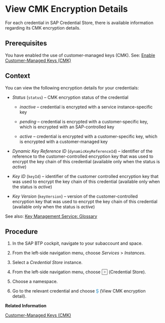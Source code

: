 <!-- loio76205b36113040e48b02427af20ac725 -->

<link rel="stylesheet" type="text/css" href="../css/sap-icons.css"/>

# View CMK Encryption Details

For each credential in SAP Credential Store, there is available information regarding its CMK encryption details.



<a name="loio76205b36113040e48b02427af20ac725__prereq_r3t_dkf_ybc"/>

## Prerequisites

You have enabled the use of customer-managed keys \(CMK\). See: [Enable Customer-Managed Keys \(CMK\)](enable-customer-managed-keys-cmk-f15d2a7.md)



## Context

You can view the following encryption details for your credentials:

-   *Status* \(`status`\) – CMK encryption status of the credential

    -   *inactive* – credential is encrypted with a service instance-specific key

    -   *pending* – credential is encrypted with a customer-specific key, which is encrypted with an SAP-controlled key

    -   *active* – credential is encrypted with a customer-specific key, which is encrypted with a customer-managed key


-   *Dynamic Key Reference ID* \(`dynamicKeyReferenceId`\) – identifier of the reference to the customer-controlled encryption key that was used to encrypt the key chain of this credential \(available only when the status is *active*\)

-   *Key ID* \(`keyId`\) – identifier of the customer controlled encryption key that was used to encrypt the key chain of this credential \(available only when the status is *active*\)

-   *Key Version* \(`keyVersion`\) – version of the customer-controlled encryption key that was used to encrypt the key chain of this credential \(available only when the status is *active*\)


See also: [Key Management Service: Glossary](https://help.sap.com/docs/sap-data-custodian/key-management-service/glossary?version=latest)



## Procedure

1.  In the SAP BTP cockpit, navigate to your subaccount and space.

2.  From the left-side navigation menu, choose *Services* \> *Instances*.

3.  Select a *Credential Store* instance.

4.  From the left-side navigation menu, choose <span style="color:#666666;"><span class="SAP-icons-V5"></span></span> \(Credential Store\).

5.  Choose a namespace.

6.  Go to the relevant credential and choose <span style="color:#007cc0;"><span class="SAP-icons-V5"></span></span> \(View CMK encryption detail\).


**Related Information**  


[Customer-Managed Keys \(CMK\)](customer-managed-keys-cmk-b46d606.md "SAP Credential Store provides support for encryption with customer-managed keys (CMK) by integrating with SAP Data Custodian: Key Management Service.")

